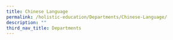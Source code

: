 ```yaml
---
title: Chinese Language
permalink: /holistic-education/Departments/Chinese-Language/
description: ""
third_nav_title: Departments
---
```

